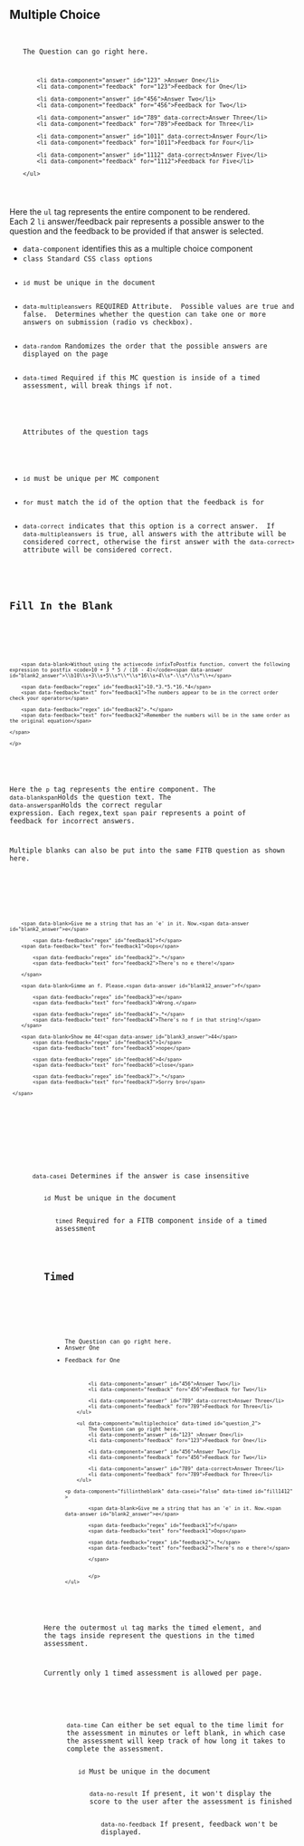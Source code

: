 <h2>Multiple Choice</h2>

<code><pre>
	<ul data-component="multiplechoice" data-multipleanswers="true" data-random id="question-1">
		The Question can go right here.

		<li data-component="answer" id="123" >Answer One</li>
		<li data-component="feedback" for="123">Feedback for One</li>

		<li data-component="answer" id="456">Answer Two</li>
		<li data-component="feedback" for="456">Feedback for Two</li>

		<li data-component="answer" id="789" data-correct>Answer Three</li>
		<li data-component="feedback" for="789">Feedback for Three</li>

		<li data-component="answer" id="1011" data-correct>Answer Four</li>
		<li data-component="feedback" for="1011">Feedback for Four</li>

		<li data-component="answer" id="1112" data-correct>Answer Five</li>
		<li data-component="feedback" for="1112">Feedback for Five</li>

	</ul>
</pre></code>

Here the <code>ul</code> tag represents the entire component to be rendered.  
Each 2 <code>li</code> answer/feedback pair represents a possible answer to the question and the feedback to be provided if that answer is selected.

<ul>
	<li><code>data-component</code> identifies this as a multiple choice component</li>
	<li><code>class</class> Standard CSS class options </li>
	<li><code>id</code> must be unique in the document</li>
	<li><code>data-multipleanswers</code> REQUIRED Attribute.  Possible values are true and false.  Determines whether the question can take one or more answers on submission (radio vs checkbox).</li>
	<li><code>data-random</code> Randomizes the order that the possible answers are displayed on the page</li>
	<li><code>data-timed</code> Required if this MC question is inside of a timed assessment, will break things if not.</li>
	<br />
	<p>Attributes of the question tags</p>
	<br />
	<li><code>id</code> must be unique per MC component</li>
	<li><code>for</code> must match the id of the option that the feedback is for</li>
	<li><code>data-correct</code> indicates that this option is a correct answer.  If <code>data-multipleanswers</code> is true, all answers with the attribute will be considered correct, otherwise the first answer with the <code>data-correct></code> attribute will be considered correct.</li>
</ul>

<h2>Fill In the Blank</h2>

<code><pre>
	<p data-component="fillintheblank" data-casei="false" id="fill1412" >

        <span data-blank>Without using the activecode infixToPostfix function, convert the following expression to postfix <code>10 + 3 * 5 / (16 - 4)</code><span data-answer id="blank2_answer">\\b10\\s+3\\s+5\\s*\\*\\s*16\\s+4\\s*-\\s*/\\s*\\+</span>

        <span data-feedback="regex" id="feedback1">10.*3.*5.*16.*4</span>
        <span data-feedback="text" for="feedback1">The numbers appear to be in the correct order check your operators</span>

        <span data-feedback="regex" id="feedback2">.*</span>
        <span data-feedback="text" for="feedback2">Remember the numbers will be in the same order as the original equation</span>

	</span>

	</p>
</pre></code>

Here the <code>p</code> tag represents the entire component.
The <code>data-blank</code><code>span</code>Holds the question text.
The <code>data-answer</code><code>span</code>Holds the correct regular expression.
Each regex,text <code>span</code> pair represents a point of feedback for incorrect answers.

Multiple blanks can also be put into the same FITB question as shown here.

<code><pre>
<p data-component="fillintheblank" data-casei="false" data-timed id="fill1412" >

        <span data-blank>Give me a string that has an 'e' in it. Now.<span data-answer id="blank2_answer">e</span>

	        <span data-feedback="regex" id="feedback1">f</span>
		<span data-feedback="text" for="feedback1">Oops</span>

        	<span data-feedback="regex" id="feedback2">.*</span>
        	<span data-feedback="text" for="feedback2">There's no e there!</span>

        </span>

        <span data-blank>Gimme an f. Please.<span data-answer id="blank12_answer">f</span>

	        <span data-feedback="regex" id="feedback3">e</span>
	        <span data-feedback="text" for="feedback3">Wrong.</span>

	        <span data-feedback="regex" id="feedback4">.*</span>
	        <span data-feedback="text" for="feedback4">There's no f in that string!</span>
        </span>

		<span data-blank>Show me 44!<span data-answer id="blank3_answer">44</span>
	        <span data-feedback="regex" id="feedback5">1</span>
	        <span data-feedback="text" for="feedback5">nope</span>

	        <span data-feedback="regex" id="feedback6">4</span>
	        <span data-feedback="text" for="feedback6">close</span>

	        <span data-feedback="regex" id="feedback7">.*</span>
	        <span data-feedback="text" for="feedback7">Sorry bro</span>

	 </span>
</p>
</pre></code>

<ul>
	<ul><code>data-casei</code> Determines if the answer is case insensitive</li>
	<ul><code>id</code> Must be unique in the document</li>
	<ul><code>timed</code> Required for a FITB component inside of a timed assessment</li>

</ul>

<h2>Timed</h2>

<code><pre>
	<ul data-component="timedAssessment" data-time id="timed_1">
		<ul data-component="multiplechoice"  data-multipleanswers="true" data-timed data-random id="question_1">
			The Question can go right here.
			<li data-component="answer" id="123" >Answer One</li>
			<li data-component="feedback" for="123">Feedback for One</li>

			<li data-component="answer" id="456">Answer Two</li>
			<li data-component="feedback" for="456">Feedback for Two</li>

			<li data-component="answer" id="789" data-correct>Answer Three</li>
			<li data-component="feedback" for="789">Feedback for Three</li>
		</ul>

		<ul data-component="multiplechoice" data-timed id="question_2">
			The Question can go right here.
			<li data-component="answer" id="123" >Answer One</li>
			<li data-component="feedback" for="123">Feedback for One</li>

			<li data-component="answer" id="456">Answer Two</li>
			<li data-component="feedback" for="456">Feedback for Two</li>

			<li data-component="answer" id="789" data-correct>Answer Three</li>
			<li data-component="feedback" for="789">Feedback for Three</li>
		</ul>

	<p data-component="fillintheblank" data-casei="false" data-timed id="fill1412" >

			<span data-blank>Give me a string that has an 'e' in it. Now.<span data-answer id="blank2_answer">e</span>

			<span data-feedback="regex" id="feedback1">f</span>
			<span data-feedback="text" for="feedback1">Oops</span>

			<span data-feedback="regex" id="feedback2">.*</span>
			<span data-feedback="text" for="feedback2">There's no e there!</span>

			</span>


			</p>
	</ul>
</pre></code>

Here the outermost <code>ul</code> tag marks the timed element, and the tags inside represent the questions in the timed assessment.

Currently only 1 timed assessment is allowed per page.

<ul>
	<ul><code>data-time</code> Can either be set equal to the time limit for the assessment in minutes or left blank, in which case the assessment will keep track of how long it takes to complete the assessment.</li>
	<ul><code>id</code> Must be unique in the document</li>
	<ul><code>data-no-result</code> If present, it won't display the score to the user after the assessment is finished</li>
	<ul><code>data-no-feedback</code> If present, feedback won't be displayed.</li>

</ul>
